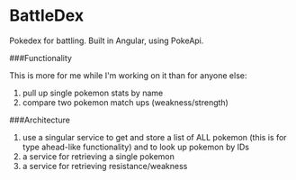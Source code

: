 BattleDex
=========

Pokedex for battling. Built in Angular, using PokeApi.

###Functionality

This is more for me while I'm working on it than for anyone else:

1. pull up single pokemon stats by name
2. compare two pokemon match ups (weakness/strength)

###Architecture

1. use a singular service to get and store a list of ALL pokemon (this is for type ahead-like functionality) and to look up pokemon by IDs
2. a service for retrieving a single pokemon
3. a service for retrieving resistance/weakness
